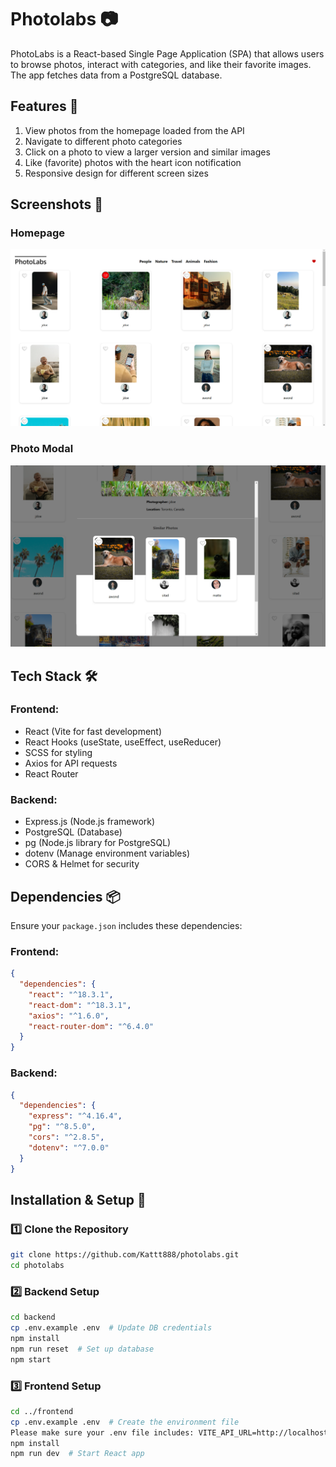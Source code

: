 # Photolabs 📷

PhotoLabs is a React-based Single Page Application (SPA) that allows users to browse photos, interact with categories, and like their favorite images. The app fetches data from a PostgreSQL database.

## Features 🚀

1. View photos from the homepage loaded from the API
2. Navigate to different photo categories
3. Click on a photo to view a larger version and similar images
4. Like (favorite) photos with the heart icon notification
5. Responsive design for different screen sizes

## Screenshots 📸

### Homepage
![Homepage](./docs/Home%20Page%20Img.png)

### Photo Modal
![Photo Modal](./docs/The%20photo%20modal%20img.png)

## Tech Stack 🛠️

### Frontend:

- React (Vite for fast development)
- React Hooks (useState, useEffect, useReducer)
- SCSS for styling
- Axios for API requests
- React Router

### Backend:

- Express.js (Node.js framework)
- PostgreSQL (Database)
- pg (Node.js library for PostgreSQL)
- dotenv (Manage environment variables)
- CORS & Helmet for security

## Dependencies 📦

Ensure your `package.json` includes these dependencies:

### **Frontend:**
```json
{
  "dependencies": {
    "react": "^18.3.1",
    "react-dom": "^18.3.1",
    "axios": "^1.6.0",
    "react-router-dom": "^6.4.0"
  }
}
```

### **Backend:**
```json
{
  "dependencies": {
    "express": "^4.16.4",
    "pg": "^8.5.0",
    "cors": "^2.8.5",
    "dotenv": "^7.0.0"
  }
}
```

## Installation & Setup 📝

### 1️⃣ Clone the Repository
```sh
git clone https://github.com/Kattt888/photolabs.git
cd photolabs
```

### 2️⃣ Backend Setup
```sh
cd backend
cp .env.example .env  # Update DB credentials
npm install
npm run reset  # Set up database
npm start
```

### 3️⃣ Frontend Setup
```sh
cd ../frontend
cp .env.example .env  # Create the environment file
Please make sure your .env file includes: VITE_API_URL=http://localhost:8001
npm install
npm run dev  # Start React app
```

